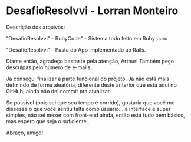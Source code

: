 # DesafioResolvvi - Lorran Monteiro

Descrição dos arquivos:

"DesafioResolvvi" - RubyCode" - Sistema todo feito em Ruby puro

"DesafioResolvvi" - Pasta do App implementado ao Rails.





Diante então, agradeço bastaste pela atenção, Arthur! Também peço desculpas pelo número de e-mails..

Já consegui finalizar a parte funcional do projeto. Já não está mais definindo de forma aleatória, diferente deste anterior que está aqui no GitHub, ainda não dei commit pra atualizar.

Se possível (pois sei que seu tempo é corrido), gostaria que você me dissesse o que você sentiu falta como usuário… a interface é super simples, não sei mexer com front-end ainda, então está tudo bem básico, mas espero que seja o suficiente..

Abraço, amigo!
